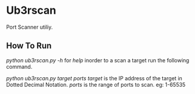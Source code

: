 # Ub3rscan
Port Scanner utiliy.


## How To Run
_python ub3rscan.py -h_ for _help_
inorder to a scan a target run the  following command.

_python ub3rscan.py target ports_
_target_ is the IP address of the target in Dotted Decimal Notation. _ports_ is the range of ports to scan. eg: 1-65535
